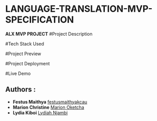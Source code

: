 # LANGUAGE-TRANSLATION-MVP-SPECIFICATION
**ALX MVP PROJECT**
#Project Description




#Tech Stack Used



#Project Preview



#Project Deployment


#Live Demo




## Authors :

* **Festus Maithya** [festusmaithyakcau](https://github.com/festusmaithyakcau)
* **Marion Christine** [Marion Oketcha](https://github.com/MARIONCHRISTINE)
* **Lydia Kiboi** [Lydiah Njambi](https://github.com/Lydiah6470)
